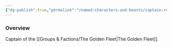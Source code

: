 ```yaml
---
{"dg-publish":true,"permalink":"/named-characters-and-beasts/captain-red-beard/","tags":["NPC"],"noteIcon":"","created":"2024-02-28T17:23:40.471+00:00","updated":"2024-12-31T19:55:45.102+00:00"}
---
```



### Overview
Captain of the [[Groups & Factions/The Golden Fleet\|The Golden Fleet]].
